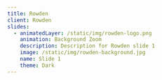 ```yaml
---
title: Rowden
client: Rowden
slides:
  - animatedLayer: /static/img/rowden-logo.png
    animation: Background Zoom
    description: Description for Rowden slide 1
    image: /static/img/rowden-background.jpg
    name: Slide 1
    theme: Dark
---
```


